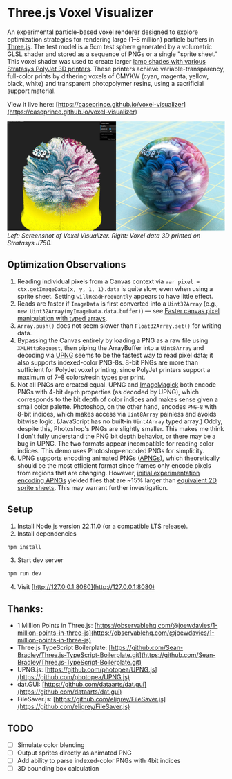 # Three.js Voxel Visualizer

An experimental particle-based voxel renderer designed to explore optimization strategies for rendering large (1–8 million) particle buffers in [Three.js](https://threejs.org/). The test model is a 6cm test sphere generated by a volumetric GLSL shader and stored as a sequence of PNGs or a single "sprite sheet." This voxel shader was used to create larger [lamp shades with various Stratasys PolyJet 3D printers](https://blog.grabcad.com/blog/2018/11/28/italian-marbled-voxels-on-the-stratasys-j750/). These printers achieve variable-transparency, full-color prints by dithering voxels of CMYKW (cyan, magenta, yellow, black, white) and transparent photopolymer resins, using a sacrificial support material.

View it live here: [https://caseprince.github.io/voxel-visualizer](https://caseprince.github.io/voxel-visualizer)

![Voxel rendering alongside completed 3D print](voxel_visualizer.jpg?raw=true 'Voxel rendering alongside completed 3D print')
_Left: Screenshot of Voxel Visualizer. Right: Voxel data 3D printed on Stratasys J750._

## Optimization Observations

1. Reading individual pixels from a Canvas context via `var pixel = ctx.getImageData(x, y, 1, 1).data` is quite slow, even when using a sprite sheet. Setting `willReadFrequently` appears to have little effect.
1. Reads are faster if `ImageData` is first converted into a `Uint32Array` (e.g., `new Uint32Array(myImageData.data.buffer)`) — see [Faster canvas pixel manipulation with typed arrays](https://hacks.mozilla.org/2011/12/faster-canvas-pixel-manipulation-with-typed-arrays/).
1. `Array.push()` does not seem slower than `Float32Array.set()` for writing data.
1. Bypassing the Canvas entirely by loading a PNG as a raw file using `XMLHttpRequest`, then piping the ArrayBuffer into a `Uint8Array` and decoding via [UPNG](https://github.com/photopea/UPNG.js) seems to be the fastest way to read pixel data; it also supports indexed-color PNG-8s. 8-bit PNGs are more than sufficient for PolyJet voxel printing, since PolyJet printers support a maximum of 7–8 colors/resin types per print.
1. Not all PNGs are created equal. UPNG and [ImageMagick](https://imagemagick.org/) both encode PNGs with 4-bit `depth` properties (as decoded by UPNG), which corresponds to the bit depth of color indices and makes sense given a small color palette. Photoshop, on the other hand, encodes `PNG-8` with 8-bit indices, which makes access via `Uint8Array` painless and avoids bitwise logic. (JavaScript has no built-in `Uint4Array` typed array.) Oddly, despite this, Photoshop's PNGs are slightly smaller. This makes me think I don't fully understand the PNG bit depth behavior, or there may be a bug in UPNG. The two formats appear incompatible for reading color indices. This demo uses Photoshop-encoded PNGs for simplicity.
1. UPNG supports encoding animated PNGs ([APNGs](https://wiki.mozilla.org/APNG_Specification)), which theoretically should be the most efficient format since frames only encode pixels from regions that are changing. However, [initial experimentation encoding APNGs](https://github.com/caseprince/voxel-visualizer/blob/main/dist/client/sprite-sheets/6cm_italianPaper_pavone_frames200.png) yielded files that are ~15% larger than [equivalent 2D sprite sheets](https://github.com/caseprince/voxel-visualizer/blob/main/dist/client/sprite-sheets/6cm_italianPaper_pavone_sprites200.png). This may warrant further investigation.

## Setup

1. Install Node.js version 22.11.0 (or a compatible LTS release).
2. Install dependencies

```bash
npm install
```

3. Start dev server

```bash
npm run dev
```

4. Visit [http://127.0.0.1:8080](http://127.0.0.1:8080)

## Thanks:

- 1 Million Points in Three.js: [https://observablehq.com/@joewdavies/1-million-points-in-three-js](https://observablehq.com/@joewdavies/1-million-points-in-three-js)
- Three.js TypeScript Boilerplate: [https://github.com/Sean-Bradley/Three.js-TypeScript-Boilerplate.git](https://github.com/Sean-Bradley/Three.js-TypeScript-Boilerplate.git)
- UPNG.js: [https://github.com/photopea/UPNG.js](https://github.com/photopea/UPNG.js)
- dat.GUI: [https://github.com/dataarts/dat.gui](https://github.com/dataarts/dat.gui)
- FileSaver.js: [https://github.com/eligrey/FileSaver.js](https://github.com/eligrey/FileSaver.js)

## TODO

- [ ] Simulate color blending
- [ ] Output sprites directly as animated PNG
- [ ] Add ability to parse indexed-color PNGs with 4bit indices
- [ ] 3D bounding box calculation
